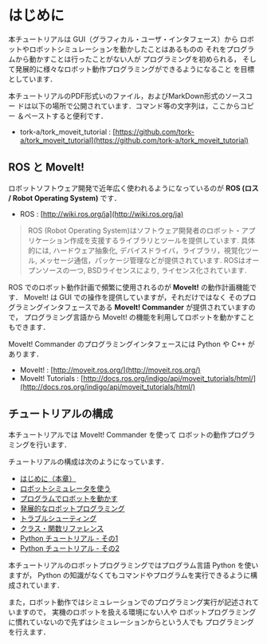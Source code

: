 
# はじめに

本チュートリアルは
GUI（グラフィカル・ユーザ・インタフェース）から
ロボットやロボットシミュレーションを動かしたことはあるものの
それをプログラムから動かすことは行ったことがない人が
プログラミングを初められる，
そして発展的に様々なロボット動作プログラミングができるようになること
を目標としています．

本チュートリアルのPDF形式いのファイル，およびMarkDown形式のソースコー
ドは以下の場所で公開されています．コマンド等の文字列は，ここからコピー
＆ペーストすると便利です．

- tork-a/tork_moveit_tutorial : [https://github.com/tork-a/tork_moveit_tutorial](https://github.com/tork-a/tork_moveit_tutorial)

## ROS と MoveIt!

ロボットソフトウェア開発で近年広く使われるようになっているのが
**ROS (ロス / Robot Operating System)** です．

- ROS : [http://wiki.ros.org/ja](http://wiki.ros.org/ja)
> ROS (Robot Operating System)はソフトウェア開発者のロボット・アプリケーション作成を支援するライブラリとツールを提供しています. 具体的には, ハードウェア抽象化, デバイスドライバ，ライブラリ，視覚化ツール, メッセージ通信，パッケージ管理などが提供されています. ROSはオープンソースの一つ, BSDライセンスにより, ライセンス化されています.

ROS でのロボット動作計画で頻繁に使用されるのが **MoveIt!** の動作計画機能です．
MoveIt! は GUI での操作を提供していますが，それだけではなく
そのプログラミングインタフェースである **MoveIt! Commander** が提供されていますので，
プログラミング言語から MoveIt! の機能を利用してロボットを動かすこともできます．

MoveIt! Commander のプログラミングインタフェースには Python や C++ があります．

- MoveIt! : [http://moveit.ros.org/](http://moveit.ros.org/)
- MoveIt! Tutorials : [http://docs.ros.org/indigo/api/moveit_tutorials/html/](http://docs.ros.org/indigo/api/moveit_tutorials/html/)


## チュートリアルの構成

本チュートリアルでは MoveIt! Commander を使って
ロボットの動作プログラミングを行います．

チュートリアルの構成は次のようになっています．

- [はじめに（本章）](moveit-tutorial_ja_introduction.md)
- [ロボットシミュレータを使う](moveit-tutorial_ja_robot-simulator.md)
- [プログラムでロボットを動かす](moveit-tutorial_ja_robot-python_basic.md)
- [発展的なロボットプログラミング](moveit-tutorial_ja_robot-python_advanced.md)
- [トラブルシューティング](moveit-tutorial_ja_trouble-shooting.md)
- [クラス・関数リファレンス](moveit-tutorial_ja_reference-class-functions.md)
- [Python チュートリアル - その1](moveit-tutorial_ja_python-basic.md)
- [Python チュートリアル - その2](moveit-tutorial_ja_python-advanced.md)

本チュートリアルのロボットプログラミングではプログラム言語 Python を使いますが，
Python の知識がなくてもコマンドやプログラムを実行できるように構成されています．

また，ロボット動作ではシミュレーションでのプログラミング実行が記述されていますので，
実機のロボットを扱える環境にない人や
ロボットプログラミングに慣れていないので先ずはシミュレーションからという人でも
プログラミングを行えます．


<!-- EOF -->

